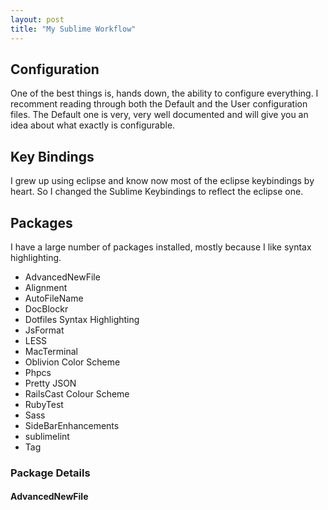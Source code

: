 ```yaml
---
layout: post
title: "My Sublime Workflow"
---
```


## Configuration ##
One of the best things is, hands down, the ability to configure everything.
I recomment reading through both the Default and the User configuration files.
The Default one is very, very well documented and will give you an idea about
what exactly is configurable.

## Key  Bindings ##
I grew up using eclipse and know now most of the eclipse keybindings
by heart. So I changed the Sublime Keybindings to reflect the eclipse one.

## Packages ##
I have a large number of packages installed, mostly because I like syntax highlighting.

- AdvancedNewFile
- Alignment
- AutoFileName
- DocBlockr
- Dotfiles Syntax Highlighting
- JsFormat
- LESS
- MacTerminal
- Oblivion Color Scheme
- Phpcs
- Pretty JSON
- RailsCast Colour Scheme
- RubyTest
- Sass
- SideBarEnhancements
- sublimelint
- Tag

### Package Details ###

#### AdvancedNewFile ####
